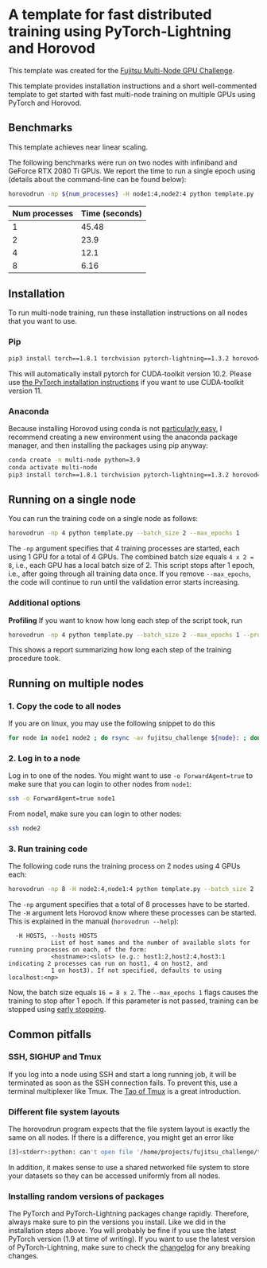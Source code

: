 # A template for fast distributed training using PyTorch-Lightning and Horovod

This template was created for the [Fujitsu Multi-Node GPU
Challenge](https://marketing.global.fujitsu.com/multinode-gpu-challenge_reg.html).

This template provides installation instructions and a short well-commented
template to get started with fast multi-node training on multiple GPUs using
PyTorch and Horovod.

## Benchmarks

This template achieves near linear scaling. 

The following benchmarks were run on two nodes with infiniband and GeForce RTX
2080 Ti GPUs. We report the time to run a single epoch using (details about the
command-line can be found below):

``` sh
horovodrun -np ${num_processes} -H node1:4,node2:4 python template.py --batch_size 2 --max_epochs 3 --profile simple
```
 
| Num processes | Time (seconds) |
|:--------------|:---------------|
| 1             | 45.48          |
| 2             | 23.9           |
| 4             | 12.1           |
| 8             | 6.16           |


## Installation

To run multi-node training, run these installation instructions on all nodes
that you want to use.

### Pip
``` sh
pip3 install torch==1.8.1 torchvision pytorch-lightning==1.3.2 horovod==0.22.0 
```

This will automatically install pytorch for CUDA-toolkit version 10.2. Please
use [the PyTorch installation
instructions](https://pytorch.org/get-started/locally/) if you want to use
CUDA-toolkit version 11.

### Anaconda

Because installing Horovod using conda is not [particularly
easy](https://horovod.readthedocs.io/en/stable/conda.html), I recommend creating
a new environment using the anaconda package manager, and then installing the
packages using pip anyway:

``` sh
conda create -n multi-node python=3.9 
conda activate multi-node
pip3 install torch==1.8.1 torchvision pytorch-lightning==1.3.2 horovod==0.22.0 
```

## Running on a single node

You can run the training code on a single node as follows:
``` sh
horovodrun -np 4 python template.py --batch_size 2 --max_epochs 1
```

The `-np` argument specifies that 4 training processes are started, each using 1
GPU for a total of 4 GPUs. The combined batch size equals `4 x 2 = 8`, i.e.,
each GPU has a local batch size of 2. This script stops after 1 epoch, i.e.,
after going through all training data once. If you remove `--max_epochs`, the
code will continue to run until the validation error starts increasing.

### Additional options

**Profiling** If you want to know how long each step of the script took, run 

``` sh
horovodrun -np 4 python template.py --batch_size 2 --max_epochs 1 --profiler simple
```

This shows a report summarizing how long each step of the training procedure
took.

 
## Running on multiple nodes

### 1. Copy the code to all nodes
If you are on linux, you may use the following snippet to do this

``` sh
for node in node1 node2 ; do rsync -av fujitsu_challenge ${node}: ; done
```

### 2. Log in to a node

Log in to one of the nodes. You might want to use `-o ForwardAgent=true` to make
sure that you can login to other nodes from `node1`:
``` sh
ssh -o ForwardAgent=true node1
```
From node1, make sure you can login to other nodes:
``` sh
ssh node2
```

### 3. Run training code 

The following code runs the training process on 2 nodes using 4 GPUs each:
``` sh
horovodrun -np 8 -H node2:4,node1:4 python template.py --batch_size 2 --max_epochs 1
```

The `-np` argument specifies that a total of 8 processes have to be started. The
`-H` argument lets Horovod know where these processes can be started. This is
explained in the manual (`horovodrun --help`):
``` 
  -H HOSTS, --hosts HOSTS
            List of host names and the number of available slots for running processes on each, of the form:            
            <hostname>:<slots> (e.g.: host1:2,host2:4,host3:1 indicating 2 processes can run on host1, 4 on host2, and  
            1 on host3). If not specified, defaults to using localhost:<np>                                             
```

Now, the batch size equals `16 = 8 x 2`. The `--max_epochs 1` flags causes the
training to stop after 1 epoch. If this parameter is not passed, training can be
stopped using [early
stopping](https://pytorch-lightning.readthedocs.io/en/1.3.2/common/early_stopping.html).

## Common pitfalls

### SSH, SIGHUP and Tmux

If you log into a node using SSH and start a long running job, it will be
terminated as soon as the SSH connection fails. To prevent this, use a terminal
multiplexer like Tmux. The [Tao of
Tmux](https://leanpub.com/the-tao-of-tmux/read) is a great introduction.

### Different file system layouts

The horovodrun program expects that the file system layout is exactly the same
on all nodes. If there is a difference, you might get an error like

``` sh
[3]<stderr>:python: can't open file '/home/projects/fujitsu_challenge/template.py': [Errno 2] No such file or directory
```

In addition, it makes sense to use a shared networked file system to store your
datasets so they can be accessed uniformly from all nodes.

### Installing random versions of packages

The PyTorch and PyTorch-Lightning packages change rapidly. Therefore, always
make sure to pin the versions you install. Like we did in the installation steps
above. You will probably be fine if you use the latest PyTorch version (1.9 at
time of writing). If you want to use the latest version of PyTorch-Lightning,
make sure to check the
[changelog](https://pytorch-lightning.readthedocs.io/en/latest/generated/CHANGELOG.html)
for any breaking changes.

